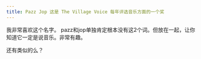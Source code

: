 ```yaml
---
title: Pazz Jop 这是 The Village Voice 每年评选音乐方面的一个奖
---
```


<p>我非常喜欢这个名字。 pazz和jop单独肯定根本没有这2个词。但放在一起，让你知道它一定是说音乐。非常有趣。</p>

<p>还有类似的么？</p>
